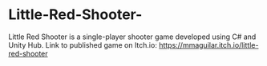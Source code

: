 # Little-Red-Shooter-
Little Red Shooter is a single-player shooter game developed using C# and Unity Hub. 
Link to published game on Itch.io: https://mmaguilar.itch.io/little-red-shooter
